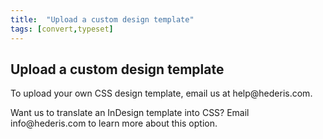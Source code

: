```yaml
---
title:  "Upload a custom design template"
tags: [convert,typeset]
---
```


<section data-type="chapter" class="hsecchapter" data-hederis-type="hsecchapter" id="custom-design-templates" data-pi-attrs="id: custom-design-templates; data-tags: convert,typeset;" role="doc-chapter" data-tags="convert,typeset" data-author-name=" " data-book-title=" " title="Upload a custom design template"><h1 data-hederis-type="hblkchaptitle" class="hblkchaptitle" id="pljnnv2CD">Upload a custom design template</h1><p class="hblkp" data-hederis-type="hblkp" id="p1W5KQMVX">To upload your own CSS design template, email us at help@hederis.com.</p><p class="hblkp" data-hederis-type="hblkp" id="pYSKAhMz5">Want us to translate an InDesign template into CSS? Email info@hederis.com to learn more about this option.</p></section>
